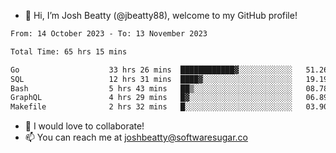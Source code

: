 - 👋 Hi, I’m Josh Beatty (@jbeatty88), welcome to my GitHub profile!

<!--START_SECTION:waka-->

```txt
From: 14 October 2023 - To: 13 November 2023

Total Time: 65 hrs 15 mins

Go                    33 hrs 26 mins  ████████████▓░░░░░░░░░░░░   51.26 %
SQL                   12 hrs 31 mins  ████▓░░░░░░░░░░░░░░░░░░░░   19.19 %
Bash                  5 hrs 43 mins   ██▒░░░░░░░░░░░░░░░░░░░░░░   08.78 %
GraphQL               4 hrs 29 mins   █▓░░░░░░░░░░░░░░░░░░░░░░░   06.89 %
Makefile              2 hrs 32 mins   █░░░░░░░░░░░░░░░░░░░░░░░░   03.90 %
```

<!--END_SECTION:waka-->

- 💞️ I would love to collaborate!
- 📫 You can reach me at joshbeatty@softwaresugar.co

<!---
jbeatty88/jbeatty88 is a ✨ special ✨ repository because its `README.md` (this file) appears on your GitHub profile.
You can click the Preview link to take a look at your changes.
--->
